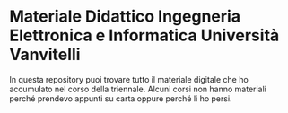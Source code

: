 # Materiale Didattico Ingegneria Elettronica e Informatica Università Vanvitelli

In questa repository puoi trovare tutto il materiale digitale che ho accumulato nel corso della triennale. Alcuni corsi non hanno materiali perché
prendevo appunti su carta oppure perché li ho persi.

